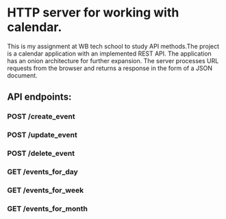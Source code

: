 # HTTP server for working with calendar. 
This is my assignment at WB tech school to study API methods.The project is a calendar application with an implemented REST API. The application has an onion architecture for further expansion. 
The server processes URL requests from the browser and returns a response in the form of a JSON document. 
## API endpoints: 
### POST /create_event 
### POST /update_event 
### POST /delete_event 
### GET /events_for_day 
### GET /events_for_week 
### GET /events_for_month
